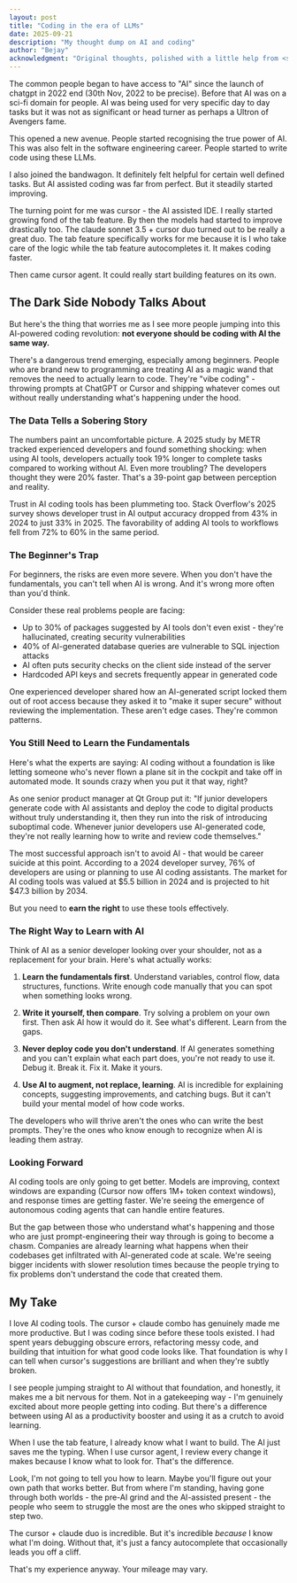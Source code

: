 ```yaml
---
layout: post
title: "Coding in the era of LLMs"
date: 2025-09-21
description: "My thought dump on AI and coding"
author: "Bejay"
acknowledgment: "Original thoughts, polished with a little help from <span style='color: #3182ce; font-weight: 500;'>Claude</span>."
---
```


The common people began to have access to "AI" since the launch of chatgpt in 2022 end (30th Nov, 2022 to be precise).
Before that AI was on a sci-fi domain for people. AI was being used for very specific day to day tasks but it was not as significant or head turner as perhaps a Ultron of Avengers fame.

This opened a new avenue. People started recognising the true power of AI. This was also felt in the software engineering career. People started to write code using these LLMs.

I also joined the bandwagon. It definitely felt helpful for certain well defined tasks.
But AI assisted coding was far from perfect. But it steadily started improving. 

The turning point for me was cursor - the AI assisted IDE. I really started growing fond of the tab feature. By then the models had started to improve drastically too. The claude sonnet 3.5 + cursor duo turned out to be really a great duo. The tab feature specifically works for me because it is I who take care of the logic while the tab feature autocompletes it. It makes coding faster.

Then came cursor agent. It could really start building features on its own.

## The Dark Side Nobody Talks About

But here's the thing that worries me as I see more people jumping into this AI-powered coding revolution: **not everyone should be coding with AI the same way.**

There's a dangerous trend emerging, especially among beginners. People who are brand new to programming are treating AI as a magic wand that removes the need to actually learn to code. They're "vibe coding" - throwing prompts at ChatGPT or Cursor and shipping whatever comes out without really understanding what's happening under the hood.

### The Data Tells a Sobering Story

The numbers paint an uncomfortable picture. A 2025 study by METR tracked experienced developers and found something shocking: when using AI tools, developers actually took 19% longer to complete tasks compared to working without AI. Even more troubling? The developers thought they were 20% faster. That's a 39-point gap between perception and reality.

Trust in AI coding tools has been plummeting too. Stack Overflow's 2025 survey shows developer trust in AI output accuracy dropped from 43% in 2024 to just 33% in 2025. The favorability of adding AI tools to workflows fell from 72% to 60% in the same period.

### The Beginner's Trap

For beginners, the risks are even more severe. When you don't have the fundamentals, you can't tell when AI is wrong. And it's wrong more often than you'd think.

Consider these real problems people are facing:

- Up to 30% of packages suggested by AI tools don't even exist - they're hallucinated, creating security vulnerabilities
- 40% of AI-generated database queries are vulnerable to SQL injection attacks
- AI often puts security checks on the client side instead of the server
- Hardcoded API keys and secrets frequently appear in generated code

One experienced developer shared how an AI-generated script locked them out of root access because they asked it to "make it super secure" without reviewing the implementation. These aren't edge cases. They're common patterns.

### You Still Need to Learn the Fundamentals

Here's what the experts are saying: AI coding without a foundation is like letting someone who's never flown a plane sit in the cockpit and take off in automated mode. It sounds crazy when you put it that way, right?

As one senior product manager at Qt Group put it: "If junior developers generate code with AI assistants and deploy the code to digital products without truly understanding it, then they run into the risk of introducing suboptimal code. Whenever junior developers use AI-generated code, they're not really learning how to write and review code themselves."

The most successful approach isn't to avoid AI - that would be career suicide at this point. According to a 2024 developer survey, 76% of developers are using or planning to use AI coding assistants. The market for AI coding tools was valued at $5.5 billion in 2024 and is projected to hit $47.3 billion by 2034.

But you need to **earn the right** to use these tools effectively.

### The Right Way to Learn with AI

Think of AI as a senior developer looking over your shoulder, not as a replacement for your brain. Here's what actually works:

1. **Learn the fundamentals first**. Understand variables, control flow, data structures, functions. Write enough code manually that you can spot when something looks wrong.

2. **Write it yourself, then compare**. Try solving a problem on your own first. Then ask AI how it would do it. See what's different. Learn from the gaps.

3. **Never deploy code you don't understand**. If AI generates something and you can't explain what each part does, you're not ready to use it. Debug it. Break it. Fix it. Make it yours.

4. **Use AI to augment, not replace, learning**. AI is incredible for explaining concepts, suggesting improvements, and catching bugs. But it can't build your mental model of how code works.

The developers who will thrive aren't the ones who can write the best prompts. They're the ones who know enough to recognize when AI is leading them astray.

### Looking Forward

AI coding tools are only going to get better. Models are improving, context windows are expanding (Cursor now offers 1M+ token context windows), and response times are getting faster. We're seeing the emergence of autonomous coding agents that can handle entire features.

But the gap between those who understand what's happening and those who are just prompt-engineering their way through is going to become a chasm. Companies are already learning what happens when their codebases get infiltrated with AI-generated code at scale. We're seeing bigger incidents with slower resolution times because the people trying to fix problems don't understand the code that created them.

## My Take

I love AI coding tools. The cursor + claude combo has genuinely made me more productive. But I was coding since before these tools existed. I had spent years debugging obscure errors, refactoring messy code, and building that intuition for what good code looks like. That foundation is why I can tell when cursor's suggestions are brilliant and when they're subtly broken.

I see people jumping straight to AI without that foundation, and honestly, it makes me a bit nervous for them. Not in a gatekeeping way - I'm genuinely excited about more people getting into coding. But there's a difference between using AI as a productivity booster and using it as a crutch to avoid learning.

When I use the tab feature, I already know what I want to build. The AI just saves me the typing. When I use cursor agent, I review every change it makes because I know what to look for. That's the difference.

Look, I'm not going to tell you how to learn. Maybe you'll figure out your own path that works better. But from where I'm standing, having gone through both worlds - the pre-AI grind and the AI-assisted present - the people who seem to struggle the most are the ones who skipped straight to step two.

The cursor + claude duo is incredible. But it's incredible *because* I know what I'm doing. Without that, it's just a fancy autocomplete that occasionally leads you off a cliff.

That's my experience anyway. Your mileage may vary.